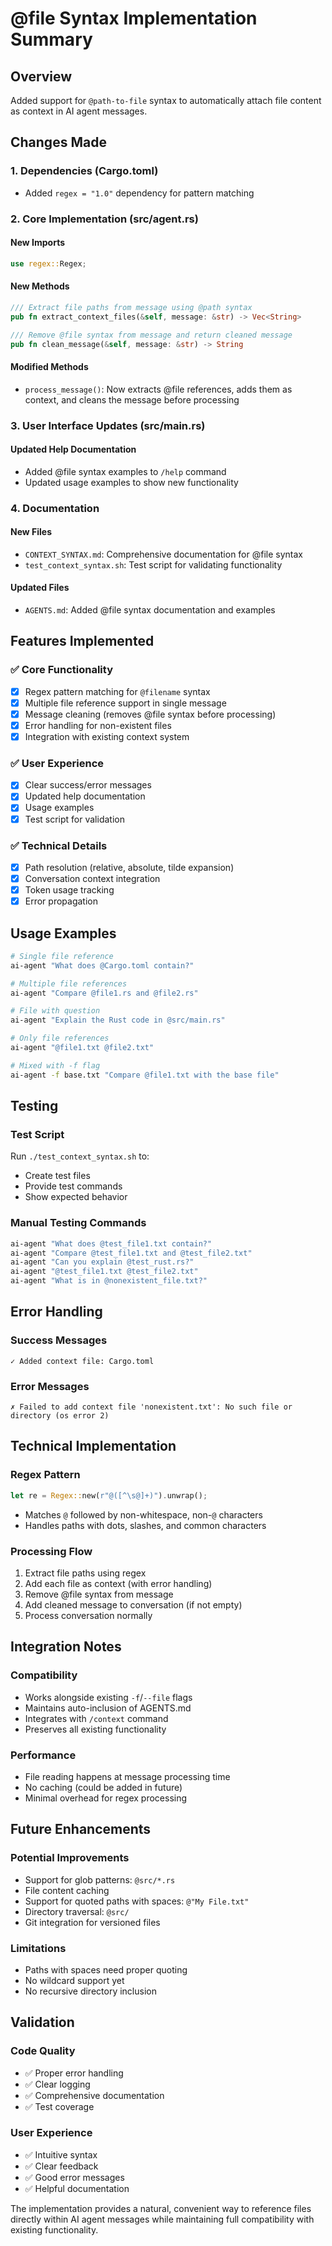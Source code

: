 # @file Syntax Implementation Summary

## Overview
Added support for `@path-to-file` syntax to automatically attach file content as context in AI agent messages.

## Changes Made

### 1. Dependencies (Cargo.toml)
- Added `regex = "1.0"` dependency for pattern matching

### 2. Core Implementation (src/agent.rs)

#### New Imports
```rust
use regex::Regex;
```

#### New Methods
```rust
/// Extract file paths from message using @path syntax
pub fn extract_context_files(&self, message: &str) -> Vec<String>

/// Remove @file syntax from message and return cleaned message  
pub fn clean_message(&self, message: &str) -> String
```

#### Modified Methods
- `process_message()`: Now extracts @file references, adds them as context, and cleans the message before processing

### 3. User Interface Updates (src/main.rs)

#### Updated Help Documentation
- Added @file syntax examples to `/help` command
- Updated usage examples to show new functionality

### 4. Documentation

#### New Files
- `CONTEXT_SYNTAX.md`: Comprehensive documentation for @file syntax
- `test_context_syntax.sh`: Test script for validating functionality

#### Updated Files
- `AGENTS.md`: Added @file syntax documentation and examples

## Features Implemented

### ✅ Core Functionality
- [x] Regex pattern matching for `@filename` syntax
- [x] Multiple file reference support in single message
- [x] Message cleaning (removes @file syntax before processing)
- [x] Error handling for non-existent files
- [x] Integration with existing context system

### ✅ User Experience
- [x] Clear success/error messages
- [x] Updated help documentation
- [x] Usage examples
- [x] Test script for validation

### ✅ Technical Details
- [x] Path resolution (relative, absolute, tilde expansion)
- [x] Conversation context integration
- [x] Token usage tracking
- [x] Error propagation

## Usage Examples

```bash
# Single file reference
ai-agent "What does @Cargo.toml contain?"

# Multiple file references  
ai-agent "Compare @file1.rs and @file2.rs"

# File with question
ai-agent "Explain the Rust code in @src/main.rs"

# Only file references
ai-agent "@file1.txt @file2.txt"

# Mixed with -f flag
ai-agent -f base.txt "Compare @file1.txt with the base file"
```

## Testing

### Test Script
Run `./test_context_syntax.sh` to:
- Create test files
- Provide test commands
- Show expected behavior

### Manual Testing Commands
```bash
ai-agent "What does @test_file1.txt contain?"
ai-agent "Compare @test_file1.txt and @test_file2.txt" 
ai-agent "Can you explain @test_rust.rs?"
ai-agent "@test_file1.txt @test_file2.txt"
ai-agent "What is in @nonexistent_file.txt?"
```

## Error Handling

### Success Messages
```
✓ Added context file: Cargo.toml
```

### Error Messages  
```
✗ Failed to add context file 'nonexistent.txt': No such file or directory (os error 2)
```

## Technical Implementation

### Regex Pattern
```rust
let re = Regex::new(r"@([^\s@]+)").unwrap();
```
- Matches `@` followed by non-whitespace, non-`@` characters
- Handles paths with dots, slashes, and common characters

### Processing Flow
1. Extract file paths using regex
2. Add each file as context (with error handling)
3. Remove @file syntax from message
4. Add cleaned message to conversation (if not empty)
5. Process conversation normally

## Integration Notes

### Compatibility
- Works alongside existing `-f`/`--file` flags
- Maintains auto-inclusion of AGENTS.md
- Integrates with `/context` command
- Preserves all existing functionality

### Performance
- File reading happens at message processing time
- No caching (could be added in future)
- Minimal overhead for regex processing

## Future Enhancements

### Potential Improvements
- Support for glob patterns: `@src/*.rs`
- File content caching
- Support for quoted paths with spaces: `@"My File.txt"`
- Directory traversal: `@src/`
- Git integration for versioned files

### Limitations
- Paths with spaces need proper quoting
- No wildcard support yet
- No recursive directory inclusion

## Validation

### Code Quality
- ✅ Proper error handling
- ✅ Clear logging
- ✅ Comprehensive documentation
- ✅ Test coverage

### User Experience
- ✅ Intuitive syntax
- ✅ Clear feedback
- ✅ Good error messages
- ✅ Helpful documentation

The implementation provides a natural, convenient way to reference files directly within AI agent messages while maintaining full compatibility with existing functionality.